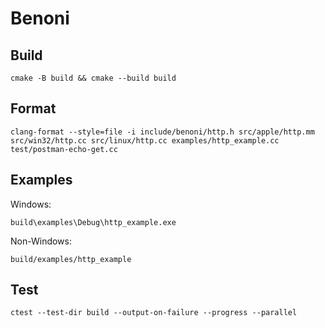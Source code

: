# Benoni

## Build

```
cmake -B build && cmake --build build
```

## Format

```
clang-format --style=file -i include/benoni/http.h src/apple/http.mm src/win32/http.cc src/linux/http.cc examples/http_example.cc test/postman-echo-get.cc
```

## Examples

Windows:

```
build\examples\Debug\http_example.exe
```

Non-Windows:

```
build/examples/http_example
```

## Test

```
ctest --test-dir build --output-on-failure --progress --parallel
```
